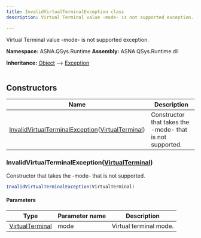 ```yaml
---
title: InvalidVirtualTerminalException class
description: Virtual Terminal value -mode- is not supported exception.

---
```


Virtual Terminal value -mode- is not supported exception.

**Namespace:** ASNA.QSys.Runtime
**Assembly:** ASNA.QSys.Runtime.dll

**Inheritance:** [Object](https://docs.microsoft.com/en-us/dotnet/api/system.object) --> [Exception](https://docs.microsoft.com/en-us/dotnet/api/system.exception)
<br>
<br>

## Constructors

| Name | Description |
| --- | --- |
| [InvalidVirtualTerminalException](#invalidvirtualterminalexceptionvirtualterminal)([VirtualTerminal](/reference/runtime/qsys-runtime/virtual-terminal.html)) | Constructor that takes the -mode- that is not supported.

### InvalidVirtualTerminalException([VirtualTerminal](/reference/runtime/qsys-runtime/virtual-terminal.html))

Constructor that takes the -mode- that is not supported.

```cs
InvalidVirtualTerminalException(VirtualTerminal)
```

#### Parameters

| Type | Parameter name | Description
| --- | --- | ---
| [VirtualTerminal](/reference/runtime/qsys-runtime/virtual-terminal.html) | mode | Virtual terminal mode.
